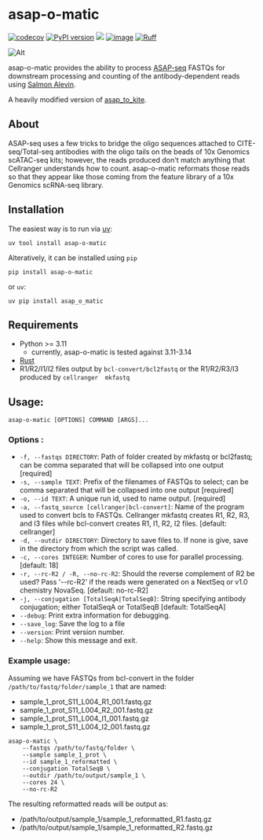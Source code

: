 # asap-o-matic

[![codecov](https://codecov.io/gh/milescsmith/asap_o_matic/graph/badge.svg?token=hu7JytF189)](https://codecov.io/gh/milescsmith/asap_o_matic)
[![PyPI version](https://badge.fury.io/py/asap-o-matic.svg)](https://badge.fury.io/py/asap-o-matic)
[![](https://img.shields.io/pypi/l/asap-o-matic.svg)](https://github.com/milescsmith/asap_o_matic/blob/main/LICENSE)
[![image](https://img.shields.io/pypi/pyversions/asap-o-matic.svg)](https://pypi.python.org/pypi/asap-o-matic)
[![Ruff](https://img.shields.io/endpoint?url=https://raw.githubusercontent.com/astral-sh/ruff/main/assets/badge/v2.json)](https://github.com/astral-sh/ruff)

![Alt](https://repobeats.axiom.co/api/embed/f1b4bb2f7e8274fa08b39844f2ef37bfe02c0daf.svg "Repobeats analytics image")

asap-o-matic provides the ability to process [ASAP-seq](https://www.nature.com/articles/s41587-021-00927-2) FASTQs for
downstream processing and counting of the antibody-dependent reads using [Salmon Alevin](https://salmon.readthedocs.io/en/latest/alevin.html).

A heavily modified version of [asap_to_kite](https://github.com/caleblareau/asap_to_kite).

## About

ASAP-seq uses a few tricks to bridge the oligo sequences attached to CITE-seq/Total-seq antibodies with the oligo tails
on the beads of 10x Genomics scATAC-seq kits; however, the reads produced don't match anything that Cellranger understands
how to count. asap-o-matic reformats those reads so that they appear like those coming from the feature library of a
10x Genomics scRNA-seq library.

## Installation

The easiest way is to run via [uv](https://github.com/astral-sh/uv):

```console
uv tool install asap-o-matic
```

Alteratively, it can be installed using `pip` 

```console
pip install asap-o-matic
```

or `uv`:
```console
uv pip install asap_o_matic
```

## Requirements

* Python >= 3.11
  - currently, asap-o-matic is tested against 3.11-3.14
* [Rust](https://rust-lang.org/)
* R1/R2/I1/I2 files output by `bcl-convert/bcl2fastq` or the R1/R2/R3/I3 produced by `cellranger 
mkfastq`

## Usage:

```console
asap-o-matic [OPTIONS] COMMAND [ARGS]...
```

### Options :
* `-f, --fastqs DIRECTORY`: Path of folder created by mkfastq or bcl2fastq; can be comma separated that will be collapsed into one output  [required]
* `-s, --sample TEXT`: Prefix of the filenames of FASTQs to select; can be comma separated that will be collapsed into one output  [required]
* `-o, --id TEXT`: A unique run id, used to name output.  [required]
* `-a, --fastq_source [cellranger|bcl-convert]`: Name of the program used to convert bcls to FASTQs. Cellranger mkfastq creates R1, R2, R3, and I3 files while bcl-convert creates R1, I1, R2, I2 files.  [default: cellranger]
* `-d, --outdir DIRECTORY`: Directory to save files to.  If none is give, save in the directory from which the script was called.
* `-c, --cores INTEGER`: Number of cores to use for parallel processing.  [default: 18]
* `-r, --rc-R2 / -R, --no-rc-R2`: Should the reverse complement of R2 be used? Pass &#x27;--rc-R2&#x27; if the reads were generated on a NextSeq or v1.0 chemistry NovaSeq.  [default: no-rc-R2]
* `-j, --conjugation [TotalSeqA|TotalSeqB]`: String specifying antibody conjugation; either TotalSeqA or TotalSeqB  [default: TotalSeqA]
* `--debug`: Print extra information for debugging.
* `--save_log`: Save the log to a file
* `--version`: Print version number.
* `--help`: Show this message and exit.


### Example usage:

Assuming we have FASTQs from bcl-convert in the folder `/path/to/fastq/folder/sample_1` that are named:
* sample_1_prot_S11_L004_R1_001.fastq.gz
* sample_1_prot_S11_L004_R2_001.fastq.gz
* sample_1_prot_S11_L004_I1_001.fastq.gz
* sample_1_prot_S11_L004_I2_001.fastq.gz

```console
asap-o-matic \
    --fastqs /path/to/fastq/folder \
    --sample sample_1_prot \
    --id sample_1_reformatted \
    --conjugation TotalSeqB \
    --outdir /path/to/output/sample_1 \
    --cores 24 \
    --no-rc-R2
```

The resulting reformatted reads will be output as:
* /path/to/output/sample_1/sample_1_reformatted_R1.fastq.gz
* /path/to/output/sample_1/sample_1_reformatted_R2.fastq.gz

